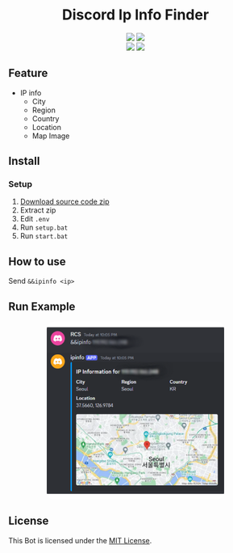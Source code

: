 <div align="center">
    <h1>Discord Ip Info Finder</h1>
    <img src="https://img.shields.io/github/languages/top/RealRCS/Discord_Ipinfo_Finder?color=fffb29">
    <img src="https://img.shields.io/github/stars/RealRCS/Discord_Ipinfo_Finder?color=%23000000&logoColor=%23000000">
    <br>
    <img src="https://img.shields.io/github/commit-activity/w/RealRCS/Discord_Ipinfo_Finder?color=%23000000"> 
    <img src="https://img.shields.io/github/last-commit/RealRCS/Discord_Ipinfo_Finder?color=%23000000&logoColor=%23000000">
</div>

## Feature
- IP info
    - City
    - Region
    - Country
    - Location
    - Map Image

## Install

### Setup
1. [Download source code zip](https://github.com/RealRCS/Discord_Ipinfo_Finder/archive/refs/heads/main.zip)
2. Extract zip
3. Edit `.env`
4. Run `setup.bat`
5. Run `start.bat`

## How to use
Send `&&ipinfo <ip>`

## Run Example
<div align="center">
    <img style="border-radius: 15px; display: block; margin-left: auto; margin-right: auto; margin-bottom:20px;" width="70%" src="img/img0.png"></img>
</div>

## License

This Bot is licensed under the <a href="https://mit-license.org/">MIT License</a>.
